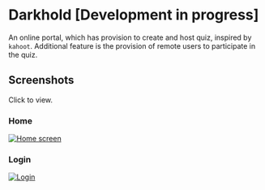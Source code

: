 # Darkhold [Development in progress]

An online portal, which has provision to create and host quiz, inspired by `kahoot`. Additional feature is the provision of remote users to participate in the quiz.

Screenshots
-----------

Click to view.

### Home
[![Home screen](https://github.com/surajcm/darkhold/raw/master/screens/Darkhold_classroom_quiz_home_th.png)](https://github.com/surajcm/darkhold/raw/master/screens/Darkhold_classroom_quiz_home.png)

### Login
[![Login](https://github.com/surajcm/darkhold/raw/master/screens/Darkhold_classroom_quiz_login_th.png)](https://github.com/surajcm/darkhold/raw/master/screens/Darkhold_classroom_quiz_login.png)
